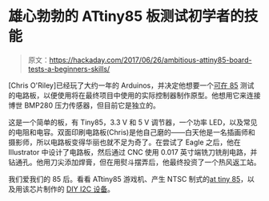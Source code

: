 # 雄心勃勃的 ATtiny85 板测试初学者的技能

> 原文：<https://hackaday.com/2017/06/26/ambitious-attiny85-board-tests-a-beginners-skills/>

[Chris O'Riley]已经玩了大约一年的 Arduinos，并决定他想要一个[可在 85](http://chris3d.com/html/detail_attiny85.html) 测试的电路板，以便使用将在最终项目中使用的实际控制器制作原型。他想用它来连接博世 BMP280 压力传感器，但目前它是独立的。

这是一个简单的板，有 Tiny85，3.3 V 和 5 V 调节器，一个功率 LED，以及常见的电阻和电容。双面印刷电路板(Chris)是他自己磨的——白天他是一名插画师和摄影师，所以电路板变得华丽也就不足为奇了。在尝试了 Eagle 之后，他在 Illustrator 中设计了电路板，然后通过 CNC 使用 0.017 英寸端铣刀铣削电路，并钻通孔。他用刀尖添加焊膏，但在用熨斗摆弄后，他最终投资了一个热风返工站。

我们爱我们的 85 后。看看 ATtiny85 游戏机、产生 NTSC 制式的[at tiny 85](http://hackaday.com/2015/02/26/attiny85-does-over-the-air-ntsc/)，以及用该芯片制作的 [DIY I2C 设备](http://hackaday.com/2016/11/07/diy-i2c-devices-with-attiny85/)。